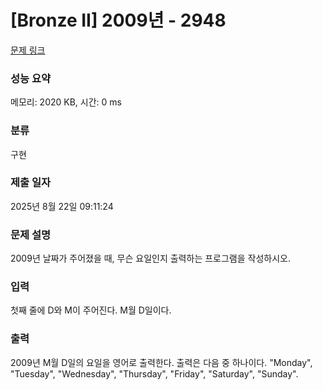 # [Bronze II] 2009년 - 2948 

[문제 링크](https://www.acmicpc.net/problem/2948) 

### 성능 요약

메모리: 2020 KB, 시간: 0 ms

### 분류

구현

### 제출 일자

2025년 8월 22일 09:11:24

### 문제 설명

<p>2009년 날짜가 주어졌을 때, 무슨 요일인지 출력하는 프로그램을 작성하시오.</p>

### 입력 

 <p>첫째 줄에 D와 M이 주어진다. M월 D일이다.</p>

### 출력 

 <p>2009년 M월 D일의 요일을 영어로 출력한다. 출력은 다음 중 하나이다. "Monday", "Tuesday", "Wednesday", "Thursday", "Friday", "Saturday", "Sunday".</p>

